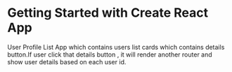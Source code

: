 # Getting Started with Create React App
User Profile List App which contains users list cards which contains details button.If user click that details button , it will render another router and show user details based on each user id.




